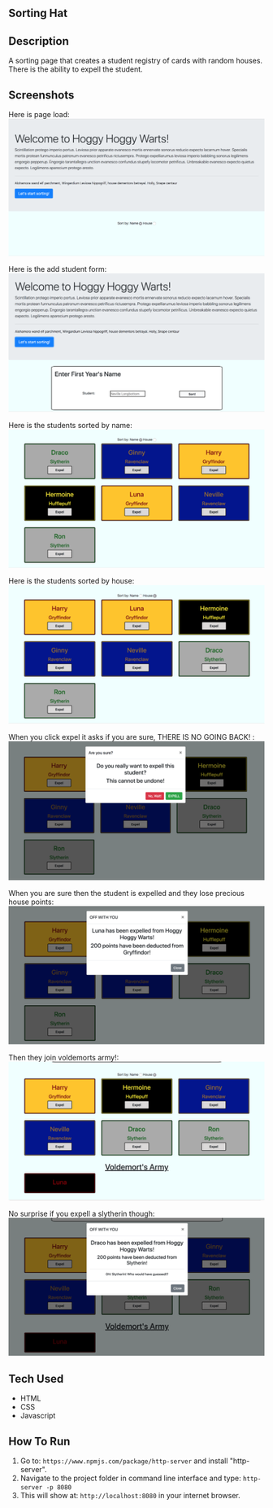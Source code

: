 ## Sorting Hat

## Description
A sorting page that creates a student registry of cards with random houses. There is the ability to expell the student.

## Screenshots
Here is page load:
![Page Load](./assets/screenshots/page_load.png)

Here is the add student form:
![Add Student Form](./assets/screenshots/add_form.png)

Here is the students sorted by name:
![Sorted By Name](./assets/screenshots/sort_by_name.png)

Here is the students sorted by house:
![Sorted By House](./assets/screenshots/sort_by_house.png)

When you click expel it asks if you are sure, THERE IS NO GOING BACK! :
![Are You Sure?](./assets/screenshots/are_you_sure.png)

When you are sure then the student is expelled and they lose precious house points:
![Expelled!](./assets/screenshots/expelled.png)

Then they join voldemorts army!:
![Voldemorts Army](./assets/screenshots/voldemorts_army.png)

No surprise if you expell a slytherin though:
![Slytherin Surprise](./assets/screenshots/slytherin_expelled.png)


## Tech Used
* HTML
* CSS
* Javascript 


## How To Run
1. Go to: `https://www.npmjs.com/package/http-server` and install "http-server".  
2. Navigate to the project folder in command line interface and type: `http-server -p 8080`  
3. This will show at: `http://localhost:8080` in your internet browser.

